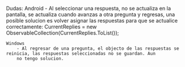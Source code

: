 Dudas:
    Android 
        - Al seleccionar una respuesta, no se actualiza en la pantalla, se actualiza cuando avanzas a otra pregunta y regresas, 
        una posible solucion es volver asignar las respuestas para que se actualice correctamente:
        CurrentReplies = new ObservableCollection<ReplyModel>(CurrentReplies.ToList());

    Windows
        - Al regresar de una pregunta, el objecto de las respuestas se reinicia, las respuestas seleccionadas no se guardan. Aun 
        no tengo solucion.